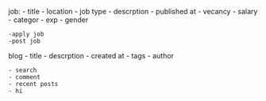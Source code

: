 job:
    - title
    - location
    - job type
    - descrption
    - published at
    - vecancy
    - salary
    - categor
    - exp
    - gender

    -apply job
    -post job

blog
    - title
    - descrption
    - created at
    - tags
    - author

    - search
    - comment
    - recent posts
    - hi



